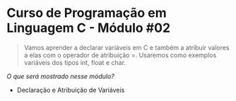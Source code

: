 # Curso de Programação em Linguagem C - Módulo #02

> Vamos aprender a declarar variáveis em C e também a atribuir valores a elas com o operador de atribuição =. Usaremos como exemplos variáveis dos tipos int, float e char.

_O que será mostrado nesse módulo?_

- Declaração e Atribuição de Variáveis
